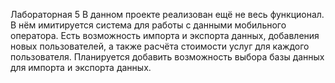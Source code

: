 Лабораторная 5
В данном проекте реализован ещё не весь функционал.
В нём имитируется система для работы с данными мобильного оператора. Есть возможность импорта и экспорта данных, добавления новых пользователей, а также расчёта стоимости услуг для каждого пользователя.
Планируется добавить возможность выбора базы данных для импорта и экспорта данных.
